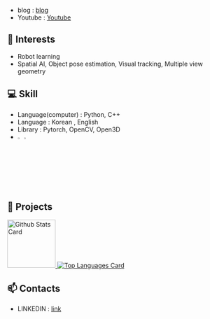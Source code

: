 
- blog : [blog](https://hato-life.tistory.com/)
- Youtube : [Youtube](https://www.youtube.com/channel/UCmHSG2BpzhDiCO2N2_WU3kg)
## 🌱 Interests
- Robot learning
- Spatial AI, Object pose estimation, Visual tracking, Multiple view geometry
  
## 💻 Skill
- Language(computer) : Python, C++
- Language : Korean , English 
- Library : Pytorch, OpenCV, Open3D
- <img src="https://user-images.githubusercontent.com/125112464/233348438-fbbd262f-7d6c-4bbf-88f9-5411fb86cddd.png" width="3%" height="3%"><img src="https://github.githubassets.com/images/modules/logos_page/GitHub-Mark.png" width="3%" height="3%">

## 🌱 Projects

<!-- markdownlint-disable MD033 -->
<a href="https://github.com/anuraghazra/github-readme-stats#github-stats-card">
  <img
    src="https://github-readme-stats.vercel.app/api?username=leggiero-crescendo&hide_title=true&show_icons=true&include_all_commits=true&count_private=true&hide_border=true&theme=onedark&title_color=5f4b8b&text_color=f0eee9&icon_color=00abc0"
    alt="Github Stats Card"
    height="110"
  />
</a>

<a href="https://github.com/anuraghazra/github-readme-stats#top-languages-card">
  <img
    src="https://github-readme-stats.vercel.app/api/top-langs?username=leggiero-crescendo&hide=css,tex&hide_title=true&layout=compact&langs_count=8&hide_border=true&theme=onedark&title_color=5f4b8b&text_color=f0eee9&icon_color=00abc0"
    alt="Top Languages Card"
  />
</a>

## 📫 Contacts
- LINKEDIN : [link](https://www.linkedin.com/in/lee-chae-young-a632771b1/)



<!---
CYLoung/CYLoung is a ✨ special ✨ repository because its `README.md` (this file) appears on your GitHub profile.
You can click the Preview link to take a look at your changes.
- 🌱 I’m currently learning ...
- 💞️ I’m looking to collaborate on ...
- 📫 How to reach me ...
--->
